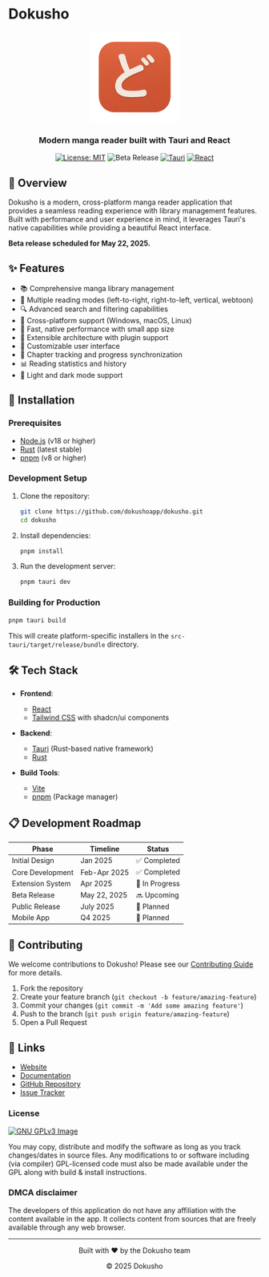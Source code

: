 # Dokusho

<div align="center">
  <img src="src/assets/icon.png" alt="Dokusho Logo" width="180" height="180">
  <h3>Modern manga reader built with Tauri and React</h3>

[![License: MIT](https://img.shields.io/badge/License-MIT-blue.svg)](https://opensource.org/licenses/MIT)
![Beta Release](https://img.shields.io/badge/release-beta_coming_soon-orange)
[![Tauri](https://img.shields.io/badge/tauri-2.x-blue)](https://tauri.app)
[![React](https://img.shields.io/badge/react-18.x-blue)](https://reactjs.org/)
</div>

## 📖 Overview

Dokusho is a modern, cross-platform manga reader application that provides a seamless reading experience with library management features. Built with performance and user experience in mind, it leverages Tauri's native capabilities while providing a beautiful React interface.

**Beta release scheduled for May 22, 2025.**

## ✨ Features

- 📚 Comprehensive manga library management
- 🔄 Multiple reading modes (left-to-right, right-to-left, vertical, webtoon)
- 🔍 Advanced search and filtering capabilities
- 📱 Cross-platform support (Windows, macOS, Linux)
- 🚀 Fast, native performance with small app size
- 🧩 Extensible architecture with plugin support
- 🎨 Customizable user interface
- 🔄 Chapter tracking and progress synchronization
- 📊 Reading statistics and history
- 🌙 Light and dark mode support

## 🚀 Installation

### Prerequisites

- [Node.js](https://nodejs.org/) (v18 or higher)
- [Rust](https://www.rust-lang.org/tools/install) (latest stable)
- [pnpm](https://pnpm.io/installation) (v8 or higher)

### Development Setup

1. Clone the repository:
   ```bash
   git clone https://github.com/dokushoapp/dokusho.git
   cd dokusho
   ```

2. Install dependencies:
   ```bash
   pnpm install
   ```

3. Run the development server:
   ```bash
   pnpm tauri dev
   ```

### Building for Production

```bash
pnpm tauri build
```

This will create platform-specific installers in the `src-tauri/target/release/bundle` directory.

## 🛠️ Tech Stack

- **Frontend**:
    - [React](https://reactjs.org/)
    - [Tailwind CSS](https://tailwindcss.com/) with shadcn/ui components

- **Backend**:
    - [Tauri](https://tauri.app/) (Rust-based native framework)
    - [Rust](https://www.rust-lang.org/)

- **Build Tools**:
    - [Vite](https://vitejs.dev/)
    - [pnpm](https://pnpm.io/) (Package manager)

## 📋 Development Roadmap

| Phase | Timeline | Status |
|-------|----------|--------|
| Initial Design | Jan 2025 | ✅ Completed |
| Core Development | Feb-Apr 2025 | ✅ Completed |
| Extension System | Apr 2025 | 🔄 In Progress |
| Beta Release | May 22, 2025 | 🔜 Upcoming |
| Public Release | July 2025 | 📅 Planned |
| Mobile App | Q4 2025 | 📅 Planned |

## 🤝 Contributing

We welcome contributions to Dokusho! Please see our [Contributing Guide](CONTRIBUTING.md) for more details.

1. Fork the repository
2. Create your feature branch (`git checkout -b feature/amazing-feature`)
3. Commit your changes (`git commit -m 'Add some amazing feature'`)
4. Push to the branch (`git push origin feature/amazing-feature`)
5. Open a Pull Request

## 🔗 Links

- [Website](https://dokusho.app)
- [Documentation](https://docs.dokusho.app)
- [GitHub Repository](https://github.com/dokushoapp/dokusho)
- [Issue Tracker](https://github.com/dokushoapp/dokusho/issues)

### License

[![GNU GPLv3 Image](https://www.gnu.org/graphics/gplv3-127x51.png)](http://www.gnu.org/licenses/gpl-3.0.en.html)

<div align="left">

You may copy, distribute and modify the software as long as you track changes/dates in source files. Any modifications to or software including (via compiler) GPL-licensed code must also be made available under the GPL along with build & install instructions.

</div>

### DMCA disclaimer

<div align="left">

The developers of this application do not have any affiliation with the content available in the app. It collects content from sources that are freely available through any web browser.

</div>

---

<div align="center">
  <p>Built with ❤️ by the Dokusho team</p>
  <p>© 2025 Dokusho</p>
</div>
